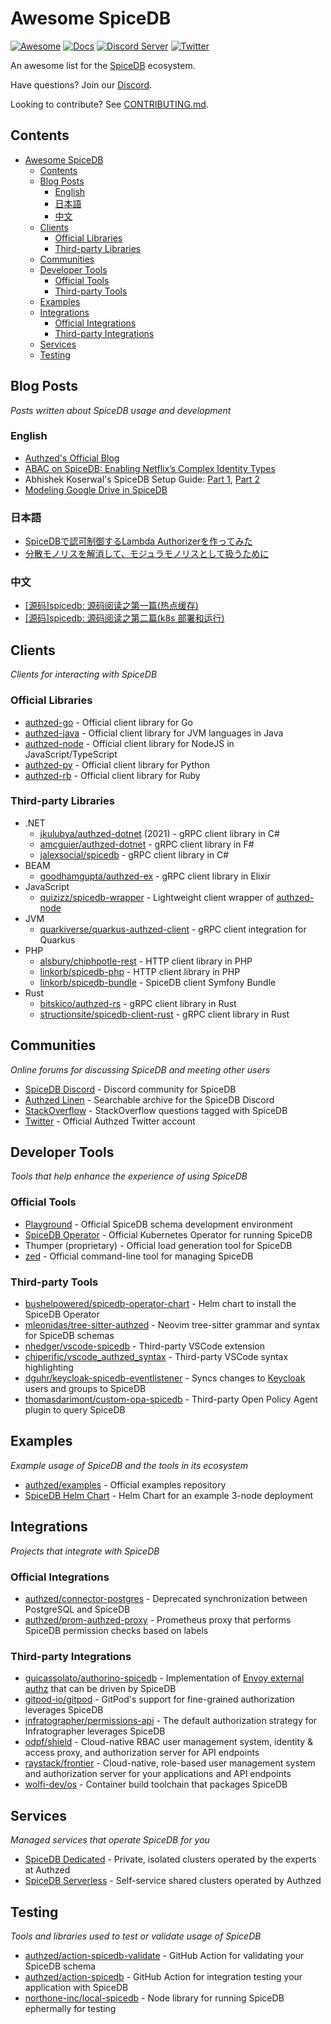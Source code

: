 # Awesome SpiceDB

[![Awesome](https://awesome.re/badge-flat2.svg)](https://awesome.re)
[![Docs](https://img.shields.io/badge/docs-authzed.com-%234B4B6C "Authzed Documentation")](https://docs.authzed.com)
[![Discord Server](https://img.shields.io/discord/844600078504951838?color=7289da&logo=discord "Discord Server")](https://discord.gg/jTysUaxXzM)
[![Twitter](https://img.shields.io/badge/twitter-%40authzed-1D8EEE?logo=twitter "@authzed on Twitter")](https://twitter.com/authzed)

An awesome list for the [SpiceDB] ecosystem.

Have questions? Join our [Discord].

Looking to contribute? See [CONTRIBUTING.md].

[SpiceDB]: https://github.com/authzed/spicedb
[Discord]: https://authzed.com/discord
[CONTRIBUTING.md]: https://github.com/authzed/spicedb/blob/main/CONTRIBUTING.md

## Contents

- [Awesome SpiceDB](#awesome-spicedb)
  - [Contents](#contents)
  - [Blog Posts](#blog-posts)
    - [English](#english)
    - [日本語](#日本語)
    - [中文](#中文) 
  - [Clients](#clients)
    - [Official Libraries](#official-libraries)
    - [Third-party Libraries](#third-party-libraries)
  - [Communities](#communities)
  - [Developer Tools](#developer-tools)
    - [Official Tools](#official-tools)
    - [Third-party Tools](#third-party-tools)
  - [Examples](#examples)
  - [Integrations](#integrations)
    - [Official Integrations](#official-integrations)
    - [Third-party Integrations](#third-party-integrations)
  - [Services](#services)
  - [Testing](#testing)

## Blog Posts

_Posts written about SpiceDB usage and development_

### English

- [Authzed's Official Blog](https://authzed.com/blog)
- [ABAC on SpiceDB: Enabling Netflix’s Complex Identity Types](https://netflixtechblog.com/abac-on-spicedb-enabling-netflixs-complex-identity-types-c118f374fa89)
- Abhishek Koserwal's SpiceDB Setup Guide: [Part 1](https://akoserwal.medium.com/a-comprehensive-guide-to-setting-up-spicedb-with-postgresql-and-a-monitoring-stack-b250f31d7775), [Part 2](https://akoserwal.medium.com/part-2-a-comprehensive-guide-to-setting-up-spicedb-operator-with-postgresql-and-a-monitoring-stack-3b3f92e20d77)
- [Modeling Google Drive in SpiceDB](https://www.mbilski.com/posts/fine-grained-authorization-made-easy-modeling-google-drive-in-spicedb)

### 日本語

- [SpiceDBで認可制御するLambda Authorizerを作ってみた](https://zenn.dev/manaty226/articles/96b6b693c6621c)
- [分散モノリスを解消して、モジュラモノリスとして扱うために](https://logmi.jp/tech/articles/329073)

### 中文

- [[源码]spicedb: 源码阅读之第一篇(热点缓存)](https://kylinlingh.github.io/2023/06/28/%E6%BA%90%E7%A0%81-spicedb-%E6%BA%90%E7%A0%81%E9%98%85%E8%AF%BB%E4%B9%8B%E7%AC%AC%E4%B8%80%E7%AF%87-%E7%83%AD%E7%82%B9%E7%BC%93%E5%AD%98/)
- [[源码]spicedb: 源码阅读之第二篇(k8s 部署和运行)](https://kylinlingh.github.io/2023/07/19/%E6%BA%90%E7%A0%81-spicedb-%E6%BA%90%E7%A0%81%E9%98%85%E8%AF%BB%E4%B9%8B%E7%AC%AC%E4%BA%8C%E7%AF%87-k8s-%E9%83%A8%E7%BD%B2/)

## Clients

_Clients for interacting with SpiceDB_

### Official Libraries

- [authzed-go](https://github.com/authzed/authzed-go) - Official client library for Go
- [authzed-java](https://github.com/authzed/authzed-java) - Official client library for JVM languages in Java
- [authzed-node](https://github.com/authzed/authzed-node) - Official client library for NodeJS in JavaScript/TypeScript
- [authzed-py](https://github.com/authzed/authzed-py) - Official client library for Python
- [authzed-rb](https://github.com/authzed/authzed-rb) - Official client library for Ruby

### Third-party Libraries

- .NET
  - [jkulubya/authzed-dotnet](https://github.com/jkulubya/authzed-dotnet) (2021) - gRPC client library in C#
  - [amcguier/authzed-dotnet](https://github.com/amcguier/authzed-dotnet) - gRPC client library in F#
  - [jalexsocial/spicedb](https://github.com/JalexSocial/SpiceDb) - gRPC client library in C#
- BEAM
  - [goodhamgupta/authzed-ex](https://github.com/goodhamgupta/authzed_ex) - gRPC client library in Elixir
- JavaScript
  - [quizizz/spicedb-wrapper](https://github.com/quizizz/spicedb-wrapper) - Lightweight client wrapper of [authzed-node](https://github.com/authzed/authzed-node)
- JVM
  - [quarkiverse/quarkus-authzed-client](https://github.com/quarkiverse/quarkus-authzed-client) - gRPC client integration for Quarkus
- PHP
  - [alsbury/chiphpotle-rest](https://github.com/alsbury/chiphpotle-rest) - HTTP client library in PHP
  - [linkorb/spicedb-php](https://github.com/linkorb/spicedb-php) - HTTP client library in PHP
  - [linkorb/spicedb-bundle](https://github.com/linkorb/spicedb-bundle) - SpiceDB client Symfony Bundle
- Rust
  - [bitskico/authzed-rs](https://github.com/BitskiCo/authzed-rs) - gRPC client library in Rust
  - [structionsite/spicedb-client-rust](https://github.com/StructionSite/spicedb-client-rust) - gRPC client library in Rust

## Communities

_Online forums for discussing SpiceDB and meeting other users_

- [SpiceDB Discord](https://authzed.com/discord) - Discord community for SpiceDB
- [Authzed Linen](https://linen.authzed.com) - Searchable archive for the SpiceDB Discord
- [StackOverflow](https://stackoverflow.com/questions/tagged/spicedb) - StackOverflow questions tagged with SpiceDB
- [Twitter](https://twitter.com/authzed) - Official Authzed Twitter account

## Developer Tools

_Tools that help enhance the experience of using SpiceDB_

### Official Tools

- [Playground](https://play.authzed.com) - Official SpiceDB schema development environment
- [SpiceDB Operator](https://github.com/authzed/spicedb-operator) - Official Kubernetes Operator for running SpiceDB
- Thumper (proprietary) - Official load generation tool for SpiceDB
- [zed](https://github.com/authzed/zed) - Official command-line tool for managing SpiceDB

### Third-party Tools

- [bushelpowered/spicedb-operator-chart](https://github.com/bushelpowered/spicedb-operator-chart) - Helm chart to install the SpiceDB Operator
- [mleonidas/tree-sitter-authzed](https://github.com/mleonidas/tree-sitter-authzed) - Neovim tree-sitter grammar and syntax for SpiceDB schemas
- [nhedger/vscode-spicedb](https://github.com/nhedger/vscode-spicedb) - Third-party VSCode extension
- [chiperific/vscode_authzed_syntax](https://github.com/chiperific/vscode_authzed_syntax) - Third-party VSCode syntax highlighting
- [dguhr/keycloak-spicedb-eventlistener](https://github.com/DGuhr/keycloak-spicedb-eventlistener) - Syncs changes to [Keycloak](https://www.keycloak.org) users and groups to SpiceDB
- [thomasdarimont/custom-opa-spicedb](https://github.com/thomasdarimont/custom-opa-spicedb) - Third-party Open Policy Agent plugin to query SpiceDB

## Examples

_Example usage of SpiceDB and the tools in its ecosystem_

- [authzed/examples](https://github.com/authzed/examples) - Official examples repository
- [SpiceDB Helm Chart](https://github.com/jonwhitty/helm-charts/tree/master/charts/spicedb) - Helm Chart for an example 3-node deployment

## Integrations

_Projects that integrate with SpiceDB_

### Official Integrations

- [authzed/connector-postgres](https://github.com/authzed/connector-postgresql) - Deprecated synchronization between PostgreSQL and SpiceDB
- [authzed/prom-authzed-proxy](https://github.com/authzed/prom-authzed-proxy) - Prometheus proxy that performs SpiceDB permission checks based on labels

### Third-party Integrations

- [guicassolato/authorino-spicedb](https://github.com/guicassolato/authorino-spicedb) - Implementation of [Envoy external authz](https://www.envoyproxy.io/docs/envoy/latest/configuration/http/http_filters/ext_authz_filter) that can be driven by SpiceDB
- [gitpod-io/gitpod](https://github.com/gitpod-io/gitpod) - GitPod's support for fine-grained authorization leverages SpiceDB
- [infratographer/permissions-api](https://github.com/infratographer/permissions-api) - The default authorization strategy for Infratographer leverages SpiceDB
- [odpf/shield](https://github.com/odpf/shield) - Cloud-native RBAC user management system, identity & access proxy, and authorization server for API endpoints
- [raystack/frontier](https://github.com/raystack/frontier) - Cloud-native, role-based user management system and authorization server for your applications and API endpoints
- [wolfi-dev/os](https://github.com/wolfi-dev/os/blob/main/spicedb.yaml) - Container build toolchain that packages SpiceDB

## Services

_Managed services that operate SpiceDB for you_

- [SpiceDB Dedicated](https://authzed.com/pricing) - Private, isolated clusters operated by the experts at Authzed
- [SpiceDB Serverless](https://app.authzed.com) - Self-service shared clusters operated by Authzed

## Testing

_Tools and libraries used to test or validate usage of SpiceDB_

- [authzed/action-spicedb-validate](https://github.com/authzed/action-spicedb-validate) - GitHub Action for validating your SpiceDB schema
- [authzed/action-spicedb](https://github.com/authzed/action-spicedb) - GitHub Action for integration testing your application with SpiceDB
- [northone-inc/local-spicedb](https://github.com/northone-inc/local-spicedb) - Node library for running SpiceDB ephermally for testing
